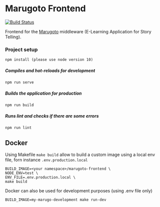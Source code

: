 # Marugoto Frontend
[![Build Status](https://travis-ci.org/uzh/marugoto-frontend.svg?branch=master)](https://travis-ci.org/uzh/marugoto-frontend)

Frontend for the [Marugoto](https://github.com/uzh/marugoto) middleware (E-Learning Application for Story Telling).

### Project setup
```
npm install (please use node version 10)
```

##### Compiles and hot-reloads for development
```
npm run serve
```

##### Builds the application for production
```
npm run build
```

##### Runs lint and checks if there are some errors
```
npm run lint
```


## Docker
Using Makefile `make build` allow to build a custom image
using a local env file, forn instance `.env.production.local`

```
BUILD_IMAGE=<your namespace>/marugoto-frontend \
NODE_ENV=test \
ENV_FILE=.env.production.local \
make build
```

Docker can also be used for development purposes (using .env file only)
```
BUILD_IMAGE=my-marugo-development make run-dev
```
